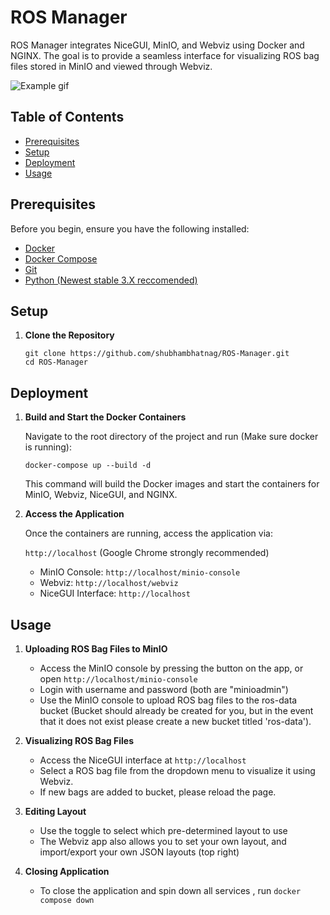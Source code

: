 

# ROS Manager

ROS Manager integrates NiceGUI, MinIO, and Webviz using Docker and NGINX. The goal is to provide a seamless interface for visualizing ROS bag files stored in MinIO and viewed through Webviz.

![Example gif](https://i.imgur.com/WcQcQzB.gif)

## Table of Contents

- [Prerequisites](#prerequisites)
- [Setup](#setup)
- [Deployment](#deployment)
- [Usage](#usage)

## Prerequisites

Before you begin, ensure you have the following installed:

- [Docker](https://www.docker.com/)
- [Docker Compose](https://docs.docker.com/compose/)
- [Git](https://git-scm.com/)
- [Python (Newest stable 3.X reccomended) ](https://www.python.org/downloads/)

## Setup

1. **Clone the Repository**

  
   ```git clone https://github.com/shubhambhatnag/ROS-Manager.git``` \
   ```cd ROS-Manager```

## Deployment

1. **Build and Start the Docker Containers**

   Navigate to the root directory of the project and run (Make sure docker is running):

   


   ```docker-compose up --build -d```



   This command will build the Docker images and start the containers for MinIO, Webviz, NiceGUI, and NGINX.

2. **Access the Application**

   Once the containers are running, access the application via:

   

    ```http://localhost``` (Google Chrome strongly recommended)



   - MinIO Console: ```http://localhost/minio-console```
   - Webviz: ```http://localhost/webviz```
   - NiceGUI Interface: ```http://localhost```

## Usage

1. **Uploading ROS Bag Files to MinIO**

   - Access the MinIO console by pressing the button on the app, or open ```http://localhost/minio-console```
   - Login with username and password (both are "minioadmin")
   - Use the MinIO console to upload ROS bag files to the ros-data bucket (Bucket should already be created for you, but in the event that it does not exist please create a new bucket titled 'ros-data').

2. **Visualizing ROS Bag Files**

   - Access the NiceGUI interface at ```http://localhost```
   - Select a ROS bag file from the dropdown menu to visualize it using Webviz.
   - If new bags are added to bucket, please reload the page.

3. **Editing Layout**

   - Use the toggle to select which pre-determined layout to use
   - The Webviz app also allows you to set your own layout, and import/export your own JSON layouts (top right)

4. **Closing Application**

   - To close the application and spin down all services , run ```docker compose down```






